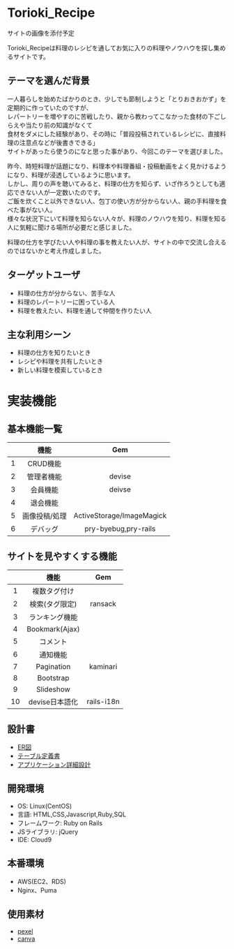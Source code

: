# Torioki_Recipe

サイトの画像を添付予定

Torioki_Recipeは料理のレシピを通してお気に入りの料理やノウハウを探し集めるサイトです。

## テーマを選んだ背景
一人暮らしを始めたばかりのとき、少しでも節制しようと「とりおきおかず」を定期的に作っていたのですが、<br>
レパートリーを増やすのに苦戦したり、親から教わってこなかった食材の下ごしらえや当たり前の知識がなくて<br>
食材をダメにした経験があり、その時に「普段投稿されているレシピに、直接料理の注意点などが後書きできる」<br>
サイトがあったら使うのになと思った事があり、今回このテーマを選びました。<br>

昨今、時短料理が話題になり、料理本や料理番組・投稿動画をよく見かけるようになり、料理が浸透しているように思います。<br>
しかし、周りの声を聴いてみると、料理の仕方を知らず、いざ作ろうとしても適応できない人が一定数いたのです。<br>
ご飯を炊くこと以外できない人、包丁の使い方が分からない人、親の手料理を食べた事がない人。<br>
様々な状況下にいて料理を知らない人々が、料理のノウハウを知り、料理を知る人に気軽に聞ける場所が必要だと感じました。<br>

料理の仕方を学びたい人や料理の事を教えたい人が、サイトの中で交流し合えるのではないかと考え作成しました。

## ターゲットユーザ
- 料理の仕方が分からない、苦手な人
- 料理のレパートリーに困っている人
- 料理を教えたい、料理を通して仲間を作りたい人

## 主な利用シーン
- 料理の仕方を知りたいとき
- レシピや料理を共有したいとき
- 新しい料理を模索しているとき

# 実装機能
## 基本機能一覧
| | 機能 | Gem |
|:-:|:-:|:-:|
|1|CRUD機能||
|2|管理者機能|devise|
|3|会員機能|deivse|
|4|退会機能||
|5|画像投稿/処理|ActiveStorage/ImageMagick|
|6|デバッグ|pry-byebug,pry-rails|

## サイトを見やすくする機能
||機能|Gem|
|:-:|:-:|:-:|
|1|複数タグ付け||
|2|検索(タグ限定)|ransack|
|3|ランキング機能||
|4|Bookmark(Ajax)||
|5|コメント||
|6|通知機能||
|7|Pagination|kaminari|
|8|Bootstrap||
|9|Slideshow||
|10|devise日本語化|rails-i18n|

## 設計書
- [ER図](https://app.diagrams.net/#G19IT4eb-ODjpnKxVwaQqhCoQIzikn0yAO)
- [テーブル定義書](https://docs.google.com/spreadsheets/d/1_RG8K9y7yeDuKJj9YIw1XFF6M2Hqrjxr1tLJaWPnFFk/edit#gid=1373217982)
- [アプリケーション詳細設計](https://docs.google.com/spreadsheets/d/1lDUJL8e82KvzuksykRMzJr56p5FeuLPuo7mrQIVGZZw/edit#gid=868872552)

## 開発環境
- OS: Linux(CentOS)
- 言語: HTML,CSS,Javascript,Ruby,SQL
- フレームワーク: Ruby on Rails
- JSライブラリ: jQuery
- IDE: Cloud9

## 本番環境
- AWS(EC2、RDS)
- Nginx、Puma

## 使用素材
- [pexel](https://www.pexels.com/ja-jp/)
- [canva](https://www.canva.com/)
